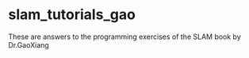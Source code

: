# slam_tutorials_gao
These are answers to the programming exercises of the SLAM book by Dr.GaoXiang
